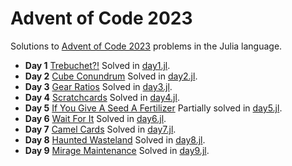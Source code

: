 # Advent of Code 2023

Solutions to [Advent of Code 2023](https://adventofcode.com/2023) problems in the Julia language.

- **Day 1** [Trebuchet?!](https://adventofcode.com/2023/day/1) Solved in [day1.jl](day1.jl).
- **Day 2** [Cube Conundrum](https://adventofcode.com/2023/day/2) Solved in [day2.jl](day2.jl).
- **Day 3** [Gear Ratios](https://adventofcode.com/2023/day/3) Solved in [day3.jl](day3.jl).
- **Day 4** [Scratchcards](https://adventofcode.com/2023/day/4) Solved in [day4.jl](day4.jl).
- **Day 5** [If You Give A Seed A Fertilizer](https://adventofcode.com/2023/day/5) Partially solved in [day5.jl](day5.jl).
- **Day 6** [Wait For It](https://adventofcode.com/2023/day/6) Solved in [day6.jl](day6.jl).
- **Day 7** [Camel Cards](https://adventofcode.com/2023/day/7) Solved in [day7.jl](day7.jl).
- **Day 8** [Haunted Wasteland](https://adventofcode.com/2023/day/8) Solved in [day8.jl](day8.jl).
- **Day 9** [Mirage Maintenance](https://adventofcode.com/2023/day/9) Solved in [day9.jl](day9.jl).


